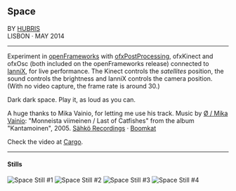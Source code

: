 ## Space

BY [HUBRIS](http://cargocollective.com/hubris "See more of Hubris ->")  
LISBON · MAY 2014 

--- 
  

Experiment in [openFrameworks](http://openframeworks.cc) with [ofxPostProcessing](https://github.com/neilmendoza/ofxPostProcessing), ofxKinect and ofxOsc (both included on the openFrameworks release) connected to [IanniX](http://www.iannix.org), for live performance.   The Kinect controls the *satellites* position, the sound controls the brightness and IanniX controls the camera position. (With no video capture, the frame rate is around 30.)  

Dark dark space. Play it, as loud as you can.  

A huge thanks to Mika Vainio, for letting me use his track.
Music by [Ø / Mika Vainio](http://mikavainio.com): "Monneista viimeinen / Last of Catfishes" from the album "Kantamoinen", 2005. [Sähkö Recordings](http://sahkorecordings.com) ·  [Boomkat](http://boomkat.com/search?q=Artist%3A%20MIKA%20VAINIO&fields[]=artist,track_artists)  

Check the video at [Cargo](http://cargocollective.com/hubris/space).

---


#### Stills
![Space Still #1](https://farm4.staticflickr.com/3838/14523440700_4491b2bda1_o.png)
![Space Still #2](https://farm3.staticflickr.com/2909/14523451189_342a7f83aa_o.png)
![Space Still #3](https://farm4.staticflickr.com/3848/14706940831_54d365b44f_o.png)
![Space Still #4](https://farm4.staticflickr.com/3898/14709818582_34157c5464_o.png)

